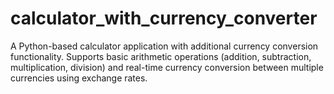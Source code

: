 # calculator_with_currency_converter
A Python-based calculator application with additional currency conversion functionality.  Supports basic arithmetic operations (addition, subtraction, multiplication, division)  and real-time currency conversion between multiple currencies using exchange rates.
